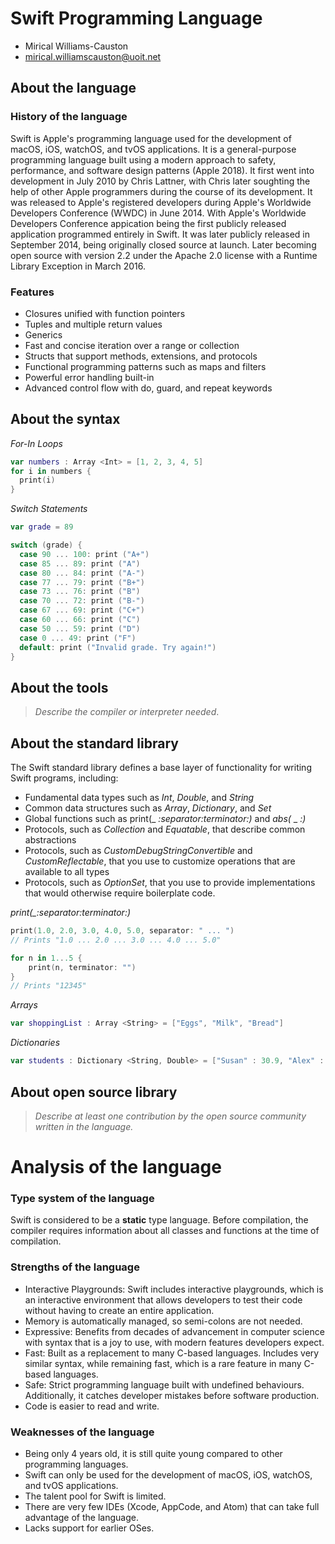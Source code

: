 # Swift Programming Language

- Mirical Williams-Causton
- mirical.williamscauston@uoit.net

## About the language

### History of the language
Swift is Apple's programming language used for the development of macOS, iOS, watchOS, and tvOS applications. It is a general-purpose programming language built using a modern approach to safety, performance, and software design patterns (Apple 2018). It first went into development in July 2010 by Chris Lattner, with Chris later soughting the help of other Apple programmers during the course of its development. It was released to Apple's registered developers during Apple's Worldwide Developers Conference (WWDC) in June 2014. With Apple's Worldwide Developers Conference appication being the first publicly released application programmed entirely in Swift. It was later publicly released in September 2014, being originally closed source at launch. Later becoming open source with version 2.2 under the Apache 2.0 license with a Runtime Library Exception in March 2016.

### Features
- Closures unified with function pointers
- Tuples and multiple return values
- Generics
- Fast and concise iteration over a range or collection
- Structs that support methods, extensions, and protocols
- Functional programming patterns such as maps and filters
- Powerful error handling built-in
- Advanced control flow with do, guard, and repeat keywords

## About the syntax

*For-In Loops*
```swift
var numbers : Array <Int> = [1, 2, 3, 4, 5]
for i in numbers {
  print(i)
}
```
*Switch Statements*
```swift
var grade = 89

switch (grade) {
  case 90 ... 100: print ("A+")
  case 85 ... 89: print ("A")
  case 80 ... 84: print ("A-")
  case 77 ... 79: print ("B+")
  case 73 ... 76: print ("B")
  case 70 ... 72: print ("B-")
  case 67 ... 69: print ("C+")
  case 60 ... 66: print ("C")
  case 50 ... 59: print ("D")
  case 0 ... 49: print ("F")
  default: print ("Invalid grade. Try again!")
}
```

## About the tools

> _Describe the compiler or interpreter needed_.

## About the standard library
The Swift standard library defines a base layer of functionality for writing Swift programs, including:
- Fundamental data types such as _Int_, _Double_, and _String_
- Common data structures such as _Array_, _Dictionary_, and _Set_
- Global functions such as print(_ _:separator:terminator:)_ and _abs(_ _ _:)_
- Protocols, such as _Collection_ and _Equatable_, that describe common abstractions
- Protocols, such as _CustomDebugStringConvertible_ and _CustomReflectable_, that you use to customize operations that are available to all types
- Protocols, such as _OptionSet_, that you use to provide implementations that would otherwise require boilerplate code.

*print(_:separator:terminator:)*
```swift
print(1.0, 2.0, 3.0, 4.0, 5.0, separator: " ... ")
// Prints "1.0 ... 2.0 ... 3.0 ... 4.0 ... 5.0"

for n in 1...5 {
    print(n, terminator: "")
}
// Prints "12345"
```

*Arrays*
```swift
var shoppingList : Array <String> = ["Eggs", "Milk", "Bread"]
```

*Dictionaries*
```swift
var students : Dictionary <String, Double> = ["Susan" : 30.9, "Alex" : 60.6, "Kent" : 95.3]
```

## About open source library

> _Describe at least one contribution by the open source
community written in the language._

# Analysis of the language

### Type system of the language
Swift is considered to be a **static** type language. Before compilation, the compiler requires information about all classes and functions at the time of compilation.

### Strengths of the language
- Interactive Playgrounds: Swift includes interactive playgrounds, which is an interactive environment that allows developers to test their code without having to create an entire application.
- Memory is automatically managed, so semi-colons are not needed.
- Expressive: Benefits from decades of advancement in computer science with syntax that is a joy to use, with modern features developers expect.
- Fast: Built as a replacement to many C-based languages. Includes very similar syntax, while remaining fast, which is a rare feature in many C-based languages.
- Safe: Strict programming language built with undefined behaviours. Additionally, it catches developer mistakes before software production.
- Code is easier to read and write.

### Weaknesses of the language
- Being only 4 years old, it is still quite young compared to other programming languages.
- Swift can only be used for the development of macOS, iOS, watchOS, and tvOS applications.
- The talent pool for Swift is limited.
- There are very few IDEs (Xcode, AppCode, and Atom) that can take full advantage of the language.
- Lacks support for earlier OSes.
